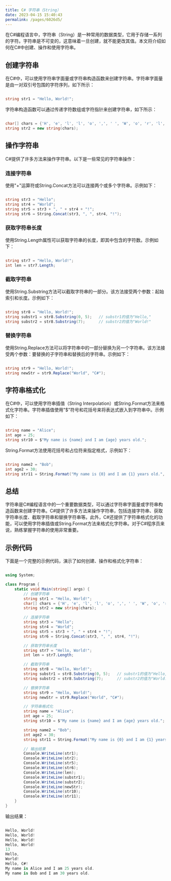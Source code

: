 ```yaml
---
title: C# 字符串（String）
date: 2023-04-15 15:40:43
permalink: /pages/6026d5/
---
```


在C#编程语言中，字符串（String）是一种常用的数据类型，它用于存储一系列的字符。字符串是不可变的，这意味着一旦创建，就不能更改其值。本文将介绍如何在C#中创建、操作和使用字符串。
## 创建字符串

在C#中，可以使用字符串字面量或字符串构造函数来创建字符串。字符串字面量是由一对双引号包围的字符序列，如下所示：

```csharp

string str1 = "Hello, World!";
```



字符串构造函数可以通过传递字符数组或字符指针来创建字符串，如下所示：

```csharp

char[] chars = {'H', 'e', 'l', 'l', 'o', ',', ' ', 'W', 'o', 'r', 'l', 'd', '!'};
string str2 = new string(chars);
```


## 操作字符串

C#提供了许多方法来操作字符串。以下是一些常见的字符串操作：
### 连接字符串

使用"+"运算符或String.Concat方法可以连接两个或多个字符串。示例如下：

```csharp

string str3 = "Hello";
string str4 = "World";
string str5 = str3 + ", " + str4 + "!";
string str6 = String.Concat(str3, ", ", str4, "!");
```


### 获取字符串长度

使用String.Length属性可以获取字符串的长度，即其中包含的字符数。示例如下：

```csharp

string str7 = "Hello, World!";
int len = str7.Length;
```


### 截取字符串

使用String.Substring方法可以截取字符串的一部分。该方法接受两个参数：起始索引和长度。示例如下：

```csharp

string str8 = "Hello, World!";
string substr1 = str8.Substring(0, 5);   // substr1的值为"Hello,"
string substr2 = str8.Substring(7);      // substr2的值为"World!"
```


### 替换字符串

使用String.Replace方法可以将字符串中的一部分替换为另一个字符串。该方法接受两个参数：要替换的子字符串和替换后的字符串。示例如下：

```csharp

string str9 = "Hello, World!";
string newStr = str9.Replace("World", "C#");
```


## 字符串格式化

在C#中，可以使用字符串插值（String Interpolation）或String.Format方法来格式化字符串。字符串插值使用"$"符号和花括号来将表达式嵌入到字符串中。示例如下：

```csharp

string name = "Alice";
int age = 25;
string str10 = $"My name is {name} and I am {age} years old.";
```



String.Format方法使用花括号和占位符来指定格式，示例如下：

```csharp

string name2 = "Bob";
int age2 = 30;
string str11 = String.Format("My name is {0} and I am {1} years old.", name2, age2);
```


## 总结

字符串是C#编程语言中的一个重要数据类型，可以通过字符串字面量或字符串构造函数来创建字符串。C#提供了许多方法来操作字符串，包括连接字符串、获取字符串长度、截取字符串和替换字符串等。此外，C#还提供了字符串格式化的功能，可以使用字符串插值或String.Format方法来格式化字符串。对于C#程序员来说，熟练掌握字符串的使用非常重要。

## 示例代码

下面是一个完整的示例代码，演示了如何创建、操作和格式化字符串：

```csharp

using System;

class Program {
    static void Main(string[] args) {
        // 创建字符串
        string str1 = "Hello, World!";
        char[] chars = {'H', 'e', 'l', 'l', 'o', ',', ' ', 'W', 'o', 'r', 'l', 'd', '!'};
        string str2 = new string(chars);

        // 连接字符串
        string str3 = "Hello";
        string str4 = "World";
        string str5 = str3 + ", " + str4 + "!";
        string str6 = String.Concat(str3, ", ", str4, "!");

        // 获取字符串长度
        string str7 = "Hello, World!";
        int len = str7.Length;

        // 截取字符串
        string str8 = "Hello, World!";
        string substr1 = str8.Substring(0, 5);   // substr1的值为"Hello,"
        string substr2 = str8.Substring(7);      // substr2的值为"World!"

        // 替换字符串
        string str9 = "Hello, World!";
        string newStr = str9.Replace("World", "C#");

        // 字符串格式化
        string name = "Alice";
        int age = 25;
        string str10 = $"My name is {name} and I am {age} years old.";

        string name2 = "Bob";
        int age2 = 30;
        string str11 = String.Format("My name is {0} and I am {1} years old.", name2, age2);

        // 输出结果
        Console.WriteLine(str1);
        Console.WriteLine(str2);
        Console.WriteLine(str5);
        Console.WriteLine(str6);
        Console.WriteLine(len);
        Console.WriteLine(substr1);
        Console.WriteLine(substr2);
        Console.WriteLine(newStr);
        Console.WriteLine(str10);
        Console.WriteLine(str11);
    }
}
```



输出结果：

```csharp

Hello, World!
Hello, World!
Hello, World!
Hello, World!
13
Hello,
World!
Hello, C#!
My name is Alice and I am 25 years old.
My name is Bob and I am 30 years old.
```
